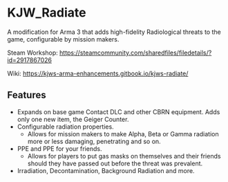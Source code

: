 # KJW_Radiate
A modification for Arma 3 that adds high-fidelity Radiological threats to the game, configurable by mission makers.

Steam Workshop: https://steamcommunity.com/sharedfiles/filedetails/?id=2917867026

Wiki: https://kjws-arma-enhancements.gitbook.io/kjws-radiate/

## Features
- Expands on base game Contact DLC and other CBRN equipment. Adds only one new item, the Geiger Counter.
- Configurable radiation properties.
  - Allows for mission makers to make Alpha, Beta or Gamma radiation more or less damaging, penetrating and so on.
- PPE and PPE for your friends.
  - Allows for players to put gas masks on themselves and their friends should they have passed out before the threat was prevalent.
- Irradiation, Decontamination, Background Radiation and more.
